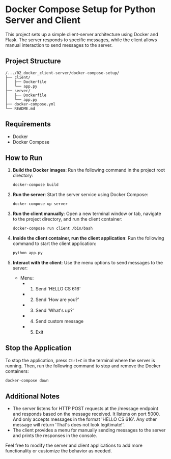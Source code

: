 # Docker Compose Setup for Python Server and Client

This project sets up a simple client-server architecture using Docker and Flask. The server responds to specific messages, while the client allows manual interaction to send messages to the server.

## Project Structure

```plaintext
/.../02_docker_client-server/docker-compose-setup/
├── client/
│   ├── Dockerfile
│   └── app.py
├── server/
│   ├── Dockerfile
│   └── app.py
├── docker-compose.yml
└── README.md
```


## Requirements

- Docker
- Docker Compose

## How to Run

1. **Build the Docker images**: Run the following command in the project root directory:
   ```sh
   docker-compose build
   ```

2. **Run the server**: Start the server service using Docker Compose:
   ```sh
   docker-compose up server
   ```
3. **Run the client manually**: Open a new terminal window or tab, navigate to the project directory, and run the client container:
   ```sh
   docker-compose run client /bin/bash
   ```
4. **Inside the client container, run the client application**: Run the following command to start the client application:
   ```sh
   python app.py
   ```
5. **Interact with the client**: Use the menu options to send messages to the server:
   - Menu:
     - 1. Send 'HELLO CS 616'
     - 2. Send 'How are you?'
     - 3. Send 'What's up?'
     - 4. Send custom message
     - 5. Exit

## Stop the Application
To stop the application, press `Ctrl+C` in the terminal where the server is running. Then, run the following command to stop and remove the Docker containers:
```sh
docker-compose down
```   

## Additional Notes

- The server listens for HTTP POST requests at the /message endpoint and responds based on the message received. It listens on port 5000. And only accepts messages in the format 'HELLO CS 616'. Any other message will return 'That's does not look legitimate!'.
- The client provides a menu for manually sending messages to the server and prints the responses in the console.

Feel free to modify the server and client applications to add more functionality or customize the behavior as needed.
